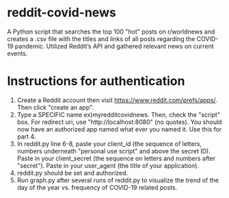 # reddit-covid-news
A Python script that searches the top 100 "hot" posts on r/worldnews and creates a .csv file with the titles and links of all posts regarding the COVID-19 pandemic. Utilized Reddit’s API and gathered relevant news on current events. 

# Instructions for authentication
1) Create a Reddit account then visit https://www.reddit.com/prefs/apps/. Then click "create an app".
2) Type a SPECIFIC name ex)myredditcovidnews. Then, check the "script" box. For redirect uri, use "http://localhost:8080" (no quotes). You should now have 
   an authorized app named what ever you named it. Use this for part 4.
4) In reddit.py line 6-8, paste your client_id (the sequence of letters, numbers underneath "personal use script" and above the secret ID).
   Paste in your client_secret (the sequence on letters and numbers after "secret").
   Paste in your user_agent (the title of your application).
5) reddit.py should be set and authorized.
6) Run graph.py after several runs of reddit.py to visualize the trend of the day of the year vs. frequency of COVID-19 related posts.
